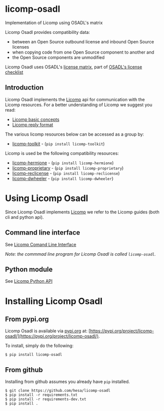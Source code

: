 # licomp-osadl

Implementation of Licomp using OSADL's matrix

Licomp Osadl provides compatibility data:

* between an Open Source outbound license and inbound Open Source licenses
* when copying code from one Open Source component to another and
* the Open Source components are unmodified

Licomp Osadl uses OSADL's [license matrix](https://www.osadl.org/fileadmin/checklists/matrix.json), part of [OSADL's license checklist](https://www.osadl.org/Access-to-raw-data.oss-compliance-raw-data-access.0.html)

## Introduction 

Licomp Osadl implements the [Licomp](https://github.com/hesa/licomp) api for communication with the Licomp resources. For a better understanding of Licomp we suggest you read:

* [Licomp basic concepts](https://github.com/hesa/licomp/#licomp-concepts)
* [Licomp reply format](https://github.com/hesa/licomp/blob/main/docs/reply-format.md)

The various licomp resources below can be accessed as a group by:
* [licomp-toolkit](https://github.com/hesa/licomp-toolkit) - (`pip install licomp-toolkit`)

Licomp is used be the following compatibility resources:
* [licomp-hermione](https://github.com/hesa/licomp-hermione) - (`pip install licomp-hermione`)
* [licomp-proprietary](https://github.com/hesa/licomp-proprietary) - (`pip install licomp-proprietary`)
* [licomp-reclicense](https://github.com/hesa/licomp-reclicense) - (`pip install licomp-reclicense`)
* [licomp-dwheeler](https://github.com/hesa/licomp-dwheeler) - (`pip install licomp-dwheeler`)

# Using Licomp Osadl

Since Licomp Osadl implements [Licomp](https://github.com/hesa/licomp) we refer to the Licomp guides (both cli and python api).

## Command line interface

See [Licomp Comand Line Interface](https://github.com/hesa/licomp/blob/main/docs/cli-guide.md)

_Note: the commmad line program for Licomp Osadl is called `licomp-osadl`._

## Python module

See [Licomp Python API](https://github.com/hesa/licomp/blob/main/docs/python-api.md)

# Installing Licomp Osadl

## From pypi.org

Licomp Osadl is available via [pypi.org](https://pypi.org/) at: [https://pypi.org/project/licomp-osadl/](https://pypi.org/project/licomp-osadl/).


To install, simply do the following:

```
$ pip install licomp-osadl
```

## From github

Installing from github assumes you already have `pip` installed.

```
$ git clone https://github.com/hesa/licomp-osadl
$ pip install -r requirements.txt
$ pip install -r requirements-dev.txt
$ pip install .
```
